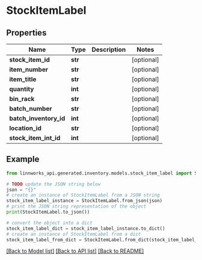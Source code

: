 # StockItemLabel


## Properties

Name | Type | Description | Notes
------------ | ------------- | ------------- | -------------
**stock_item_id** | **str** |  | [optional] 
**item_number** | **str** |  | [optional] 
**item_title** | **str** |  | [optional] 
**quantity** | **int** |  | [optional] 
**bin_rack** | **str** |  | [optional] 
**batch_number** | **str** |  | [optional] 
**batch_inventory_id** | **int** |  | [optional] 
**location_id** | **str** |  | [optional] 
**stock_item_int_id** | **int** |  | [optional] 

## Example

```python
from linnworks_api.generated.inventory.models.stock_item_label import StockItemLabel

# TODO update the JSON string below
json = "{}"
# create an instance of StockItemLabel from a JSON string
stock_item_label_instance = StockItemLabel.from_json(json)
# print the JSON string representation of the object
print(StockItemLabel.to_json())

# convert the object into a dict
stock_item_label_dict = stock_item_label_instance.to_dict()
# create an instance of StockItemLabel from a dict
stock_item_label_from_dict = StockItemLabel.from_dict(stock_item_label_dict)
```
[[Back to Model list]](../README.md#documentation-for-models) [[Back to API list]](../README.md#documentation-for-api-endpoints) [[Back to README]](../README.md)


